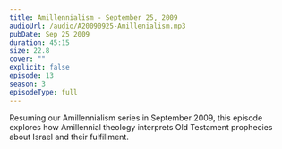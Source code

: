 ```yaml
---
title: Amillennialism - September 25, 2009
audioUrl: /audio/A20090925-Amillenialism.mp3
pubDate: Sep 25 2009
duration: 45:15
size: 22.8
cover: ""
explicit: false
episode: 13
season: 3
episodeType: full
---
```

Resuming our Amillennialism series in September 2009, this episode explores how Amillennial theology interprets Old Testament prophecies about Israel and their fulfillment.
